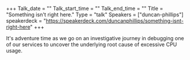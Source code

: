 +++
Talk_date = ""
Talk_start_time = ""
Talk_end_time = ""
Title = "Something isn't right here."
Type = "talk"
Speakers = ["duncan-phillips"]
speakerdeck = "https://speakerdeck.com/duncanphillips/something-isnt-right-here"
+++

It's adventure time as we go on an investigative journey in debugging one of our services to uncover the underlying root cause of excessive CPU usage.
